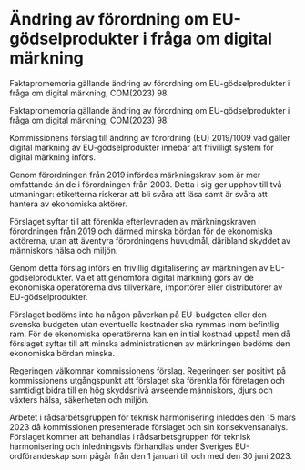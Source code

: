 # Ändring av förordning om EU-gödselprodukter i fråga om digital märkning

Faktapromemoria gällande ändring av förordning om EU-gödselprodukter i fråga om digital märkning, COM(2023) 98.

Faktapromemoria gällande ändring av förordning om EU-gödselprodukter i fråga om digital märkning, COM(2023) 98.

Kommissionens förslag till ändring av förordning (EU) 2019/1009 vad gäller digital märkning av EU-gödselprodukter innebär att frivilligt system för digital märkning införs.

Genom förordningen från 2019 infördes märkningskrav som är mer omfattande än de i förordningen från 2003. Detta i sig ger upphov till två utmaningar: etiketterna riskerar att bli svåra att läsa samt är svåra att hantera av ekonomiska aktörer.

Förslaget syftar till att förenkla efterlevnaden av märkningskraven i förordningen från 2019 och därmed minska bördan för de ekonomiska aktörerna, utan att äventyra förordningens huvudmål, däribland skyddet av människors hälsa och miljön.

Genom detta förslag införs en frivillig digitalisering av märkningen av EU-gödselprodukter. Valet att genomföra digital märkning görs av de ekonomiska operatörerna dvs tillverkare, importörer eller distributörer av EU-gödselprodukter.

Förslaget bedöms inte ha någon påverkan på EU-budgeten eller den svenska budgeten utan eventuella kostnader ska rymmas inom befintlig ram. För de ekonomiska operatörerna kan en initial kostnad uppstå men då förslaget syftar till att minska administrationen av märkningen bedöms den ekonomiska bördan minska.

Regeringen välkomnar kommissionens förslag. Regeringen ser positivt på kommissionens utgångspunkt att förslaget ska förenkla för företagen och samtidigt bidra till en hög skyddsnivå avseende människors, djurs och växters hälsa, säkerheten och miljön.

Arbetet i rådsarbetsgruppen för teknisk harmonisering inleddes den 15 mars 2023 då kommissionen presenterade förslaget och sin konsekvensanalys. Förslaget kommer att behandlas i rådsarbetsgruppen för teknisk harmonisering och inledningsvis förhandlas under Sveriges EU-ordförandeskap som pågår från den 1 januari till och med den 30 juni 2023.
